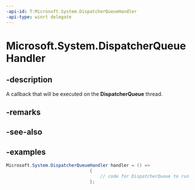 ```yaml
---
-api-id: T:Microsoft.System.DispatcherQueueHandler
-api-type: winrt delegate
---
```


<!-- Delegate syntax.
public delegate void DispatcherQueueHandler()
-->

# Microsoft.System.DispatcherQueueHandler


## -description

A callback that will be executed on the **DispatcherQueue** thread.

## -remarks

## -see-also

## -examples

```csharp
Microsoft.System.DispatcherQueueHandler handler = () =>
                                {
                                    // code for DispatcherQueue to run
                                };
```

